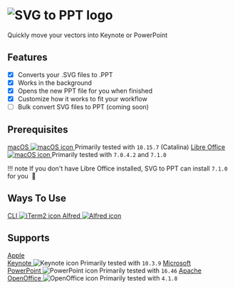 <div class="center">
  <h1>
    <img id="app-logo" src="img/svg-to-ppt-logo.svg" alt="SVG to PPT logo" title="SVG to PPT logo"/>
  </h1>
  <p id="tagline">
    Quickly move your vectors into Keynote or PowerPoint
  </p>
</div>

## Features

- [x] Converts your .SVG files to .PPT
- [x] Works in the background
- [x] Opens the new PPT file for you when finished
- [x] Customize how it works to fit your workflow
- [ ] Bulk convert SVG files to PPT (coming soon)

## Prerequisites

<div class="two-icon center">
  <span>
    <a target="_blank" href="https://www.apple.com/macos">
      macOS
      <img src="img/mac-os-icon.svg" alt="macOS icon" title="macOS icon"/>
    </a>
    <span>Primarily tested with <code>10.15.7</code> (Catalina)</span>
  </span>
  <span>
    <a target="_blank" href="https://www.libreoffice.org/download/download">
      Libre Office
      <img src="img/libre-office-icon.svg" alt="macOS icon" title="macOS icon"/>
    </a>
    <span>Primarily tested with <code>7.0.4.2</code> and <code>7.1.0</code></span>
  </span>
</div>

!!! note
    If you don't have Libre Office installed, SVG to PPT can install `7.1.0` for you&nbsp; :slightly_smiling_face:

## Ways To Use

<div class="two-icon center">
  <span>
    <a href="cli">
      CLI
      <img src="img/iterm2-icon.svg" alt="iTerm2 icon" title="iTerm2 icon"/>
    </a>
  </span>
  <span>
    <a href="alfred">
      Alfred
      <img src="img/alfred-icon.svg" alt="Alfred icon" title="Alfred icon"/>
    </a>
  </span>
</div>

## Supports

<div class="three-icon center">
  <span>
    <a target="_blank" href="https://apps.apple.com/us/app/keynote/id409183694">
      Apple<br>Keynote
    </a>
    <img src="img/keynote-icon.svg" alt="Keynote icon" title="Keynote icon"/>
    <span>Primarily tested with <code>10.3.9</code></span>
  </span>
  <span>
    <a target="_blank" href="https://www.microsoft.com/en-us/microsoft-365/powerpoint">
      Microsoft<br>PowerPoint
    </a>
    <img src="img/powerpoint-icon.svg" alt="PowerPoint icon" title="Powerpoint icon"/>
    <span>Primarily tested with <code>16.46</code></span>
  </span>
  <span>
    <a target="_blank" href="https://www.openoffice.org">
      Apache<br>OpenOffice
    </a>
    <img src="img/open-office-icon.svg" alt="OpenOffice icon" title="OpenOffice icon"/>
    <span>Primarily tested with <code>4.1.8</code></span>
  </span>
</div>
